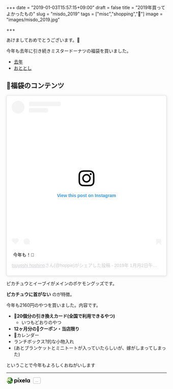 +++
date = "2019-01-03T15:57:15+09:00"
draft = false
title = "2019年買ってよかったもの"
slug = "misdo_2019"
tags = ["misc","shopping","🍩"]
image = "images/misdo_2019.jpg"

+++

あけましておめでとうございます。🎍

<!--more-->


今年も去年に引き続きミスタードーナツの福袋を買いました。

* [去年](https://hoshinotsuyoshi.com/post/misdo_2018/)
* [おととし](https://hoshinotsuyoshi.com/post/mr_donuts_fukubukuro/)

## 🍩福袋のコンテンツ

<blockquote class="instagram-media" data-instgrm-captioned data-instgrm-permalink="https://www.instagram.com/p/BsKcnStHRaU/?utm_source=ig_embed&amp;utm_medium=loading" data-instgrm-version="12" style=" background:#FFF; border:0; border-radius:3px; box-shadow:0 0 1px 0 rgba(0,0,0,0.5),0 1px 10px 0 rgba(0,0,0,0.15); margin: 1px; max-width:540px; min-width:326px; padding:0; width:99.375%; width:-webkit-calc(100% - 2px); width:calc(100% - 2px);"><div style="padding:16px;"> <a href="https://www.instagram.com/p/BsKcnStHRaU/?utm_source=ig_embed&amp;utm_medium=loading" style=" background:#FFFFFF; line-height:0; padding:0 0; text-align:center; text-decoration:none; width:100%;" target="_blank"> <div style=" display: flex; flex-direction: row; align-items: center;"> <div style="background-color: #F4F4F4; border-radius: 50%; flex-grow: 0; height: 40px; margin-right: 14px; width: 40px;"></div> <div style="display: flex; flex-direction: column; flex-grow: 1; justify-content: center;"> <div style=" background-color: #F4F4F4; border-radius: 4px; flex-grow: 0; height: 14px; margin-bottom: 6px; width: 100px;"></div> <div style=" background-color: #F4F4F4; border-radius: 4px; flex-grow: 0; height: 14px; width: 60px;"></div></div></div><div style="padding: 19% 0;"></div><div style="display:block; height:50px; margin:0 auto 12px; width:50px;"><svg width="50px" height="50px" viewBox="0 0 60 60" version="1.1" xmlns="https://www.w3.org/2000/svg" xmlns:xlink="https://www.w3.org/1999/xlink"><g stroke="none" stroke-width="1" fill="none" fill-rule="evenodd"><g transform="translate(-511.000000, -20.000000)" fill="#000000"><g><path d="M556.869,30.41 C554.814,30.41 553.148,32.076 553.148,34.131 C553.148,36.186 554.814,37.852 556.869,37.852 C558.924,37.852 560.59,36.186 560.59,34.131 C560.59,32.076 558.924,30.41 556.869,30.41 M541,60.657 C535.114,60.657 530.342,55.887 530.342,50 C530.342,44.114 535.114,39.342 541,39.342 C546.887,39.342 551.658,44.114 551.658,50 C551.658,55.887 546.887,60.657 541,60.657 M541,33.886 C532.1,33.886 524.886,41.1 524.886,50 C524.886,58.899 532.1,66.113 541,66.113 C549.9,66.113 557.115,58.899 557.115,50 C557.115,41.1 549.9,33.886 541,33.886 M565.378,62.101 C565.244,65.022 564.756,66.606 564.346,67.663 C563.803,69.06 563.154,70.057 562.106,71.106 C561.058,72.155 560.06,72.803 558.662,73.347 C557.607,73.757 556.021,74.244 553.102,74.378 C549.944,74.521 548.997,74.552 541,74.552 C533.003,74.552 532.056,74.521 528.898,74.378 C525.979,74.244 524.393,73.757 523.338,73.347 C521.94,72.803 520.942,72.155 519.894,71.106 C518.846,70.057 518.197,69.06 517.654,67.663 C517.244,66.606 516.755,65.022 516.623,62.101 C516.479,58.943 516.448,57.996 516.448,50 C516.448,42.003 516.479,41.056 516.623,37.899 C516.755,34.978 517.244,33.391 517.654,32.338 C518.197,30.938 518.846,29.942 519.894,28.894 C520.942,27.846 521.94,27.196 523.338,26.654 C524.393,26.244 525.979,25.756 528.898,25.623 C532.057,25.479 533.004,25.448 541,25.448 C548.997,25.448 549.943,25.479 553.102,25.623 C556.021,25.756 557.607,26.244 558.662,26.654 C560.06,27.196 561.058,27.846 562.106,28.894 C563.154,29.942 563.803,30.938 564.346,32.338 C564.756,33.391 565.244,34.978 565.378,37.899 C565.522,41.056 565.552,42.003 565.552,50 C565.552,57.996 565.522,58.943 565.378,62.101 M570.82,37.631 C570.674,34.438 570.167,32.258 569.425,30.349 C568.659,28.377 567.633,26.702 565.965,25.035 C564.297,23.368 562.623,22.342 560.652,21.575 C558.743,20.834 556.562,20.326 553.369,20.18 C550.169,20.033 549.148,20 541,20 C532.853,20 531.831,20.033 528.631,20.18 C525.438,20.326 523.257,20.834 521.349,21.575 C519.376,22.342 517.703,23.368 516.035,25.035 C514.368,26.702 513.342,28.377 512.574,30.349 C511.834,32.258 511.326,34.438 511.181,37.631 C511.035,40.831 511,41.851 511,50 C511,58.147 511.035,59.17 511.181,62.369 C511.326,65.562 511.834,67.743 512.574,69.651 C513.342,71.625 514.368,73.296 516.035,74.965 C517.703,76.634 519.376,77.658 521.349,78.425 C523.257,79.167 525.438,79.673 528.631,79.82 C531.831,79.965 532.853,80.001 541,80.001 C549.148,80.001 550.169,79.965 553.369,79.82 C556.562,79.673 558.743,79.167 560.652,78.425 C562.623,77.658 564.297,76.634 565.965,74.965 C567.633,73.296 568.659,71.625 569.425,69.651 C570.167,67.743 570.674,65.562 570.82,62.369 C570.966,59.17 571,58.147 571,50 C571,41.851 570.966,40.831 570.82,37.631"></path></g></g></g></svg></div><div style="padding-top: 8px;"> <div style=" color:#3897f0; font-family:Arial,sans-serif; font-size:14px; font-style:normal; font-weight:550; line-height:18px;"> View this post on Instagram</div></div><div style="padding: 12.5% 0;"></div> <div style="display: flex; flex-direction: row; margin-bottom: 14px; align-items: center;"><div> <div style="background-color: #F4F4F4; border-radius: 50%; height: 12.5px; width: 12.5px; transform: translateX(0px) translateY(7px);"></div> <div style="background-color: #F4F4F4; height: 12.5px; transform: rotate(-45deg) translateX(3px) translateY(1px); width: 12.5px; flex-grow: 0; margin-right: 14px; margin-left: 2px;"></div> <div style="background-color: #F4F4F4; border-radius: 50%; height: 12.5px; width: 12.5px; transform: translateX(9px) translateY(-18px);"></div></div><div style="margin-left: 8px;"> <div style=" background-color: #F4F4F4; border-radius: 50%; flex-grow: 0; height: 20px; width: 20px;"></div> <div style=" width: 0; height: 0; border-top: 2px solid transparent; border-left: 6px solid #f4f4f4; border-bottom: 2px solid transparent; transform: translateX(16px) translateY(-4px) rotate(30deg)"></div></div><div style="margin-left: auto;"> <div style=" width: 0px; border-top: 8px solid #F4F4F4; border-right: 8px solid transparent; transform: translateY(16px);"></div> <div style=" background-color: #F4F4F4; flex-grow: 0; height: 12px; width: 16px; transform: translateY(-4px);"></div> <div style=" width: 0; height: 0; border-top: 8px solid #F4F4F4; border-left: 8px solid transparent; transform: translateY(-4px) translateX(8px);"></div></div></div></a> <p style=" margin:8px 0 0 0; padding:0 4px;"> <a href="https://www.instagram.com/p/BsKcnStHRaU/?utm_source=ig_embed&amp;utm_medium=loading" style=" color:#000; font-family:Arial,sans-serif; font-size:14px; font-style:normal; font-weight:normal; line-height:17px; text-decoration:none; word-wrap:break-word;" target="_blank">今年も！🍩</a></p> <p style=" color:#c9c8cd; font-family:Arial,sans-serif; font-size:14px; line-height:17px; margin-bottom:0; margin-top:8px; overflow:hidden; padding:8px 0 7px; text-align:center; text-overflow:ellipsis; white-space:nowrap;"><a href="https://www.instagram.com/hoppie/?utm_source=ig_embed&amp;utm_medium=loading" style=" color:#c9c8cd; font-family:Arial,sans-serif; font-size:14px; font-style:normal; font-weight:normal; line-height:17px;" target="_blank"> tsuyoshi hoshino</a>さん(@hoppie)がシェアした投稿 - <time style=" font-family:Arial,sans-serif; font-size:14px; line-height:17px;" datetime="2019-01-03T07:00:01+00:00">2019年 1月月2日午後11時00分PST</time></p></div></blockquote> <script async src="//www.instagram.com/embed.js"></script>

ピカチュウとイーブイがメインのポケモングッズです。

**ピカチュウに首がない** のが特徴。

今年も2160円のやつを買いました。内容です。

* **🍩20個分の引き換えカード(全国で利用できるやつ)**
  * いつもどおりのやつ
* **12ヶ月分の🍩クーポン・当店限り**
* 📅カレンダー
* ランチボックス?的な小物入れ
* (あとブランケットとミニトートが入っていたらしいが、嫁がしまってしまった)


ということで今年もよろしくおねがいします

<script type="text/javascript" src="/js/prism.js" async></script>

---

<!-- ここから地獄 -->

<style>
.widget.horizontal {
    width: 130px;
}
.widget.horizontal a {
    color: #000;
    box-shadow: none;
}
.widget.horizontal #btn span {
    float: left;
    height: 18px;
    padding: 0px 6px;
    line-height: 18px;
    font-size: 11px;
    font-weight: normal;
    -moz-border-radius: 3px;
    -webkit-border-radius: 3px;
    -ms-border-radius: 3px;
    -o-border-radius: 3px;
    border-radius: 3px;
    margin-left: 10px;
}
#btn span em {
    font-style: normal;
    -moz-transition: opacity 0.3s;
    -webkit-transition: opacity 0.3s;
    -ms-transition: opacity 0.3s;
    -o-transition: opacity 0.3s;
}

#btn span {
    position: relative;
    border: 1px solid #bbb;
    font-weight: bold;
    color: #777;
    background: #FFF;
}
#btn {
    display: flex;
    cursor: pointer;
}

/* マウスオーバーでhover https://twitter.com/a_know/status/1090764583734673408 */

.fukidashi {
  display: none;
  width: 500px;
  color: #fff;
}
.fukidashi:after {
  position: absolute;
}
.mouseover:hover + .fukidashi {
  display: block;
}

</style>

<div class="widget horizontal mouseover">
  <a id="btn" target="_blank" rel="noopener noreferrer" href="https://pixe.la/v1/users/hoshinotsuyoshi/graphs/hblog-20190103-1.html">
<svg version="1.0" xmlns="http://www.w3.org/2000/svg" x="5" y="95" width="74px" height="20px" viewBox="0 0 14740 3980" preserveAspectRatio="xMidYMid meet">
<g id="layer101" fill="#000000" stroke="none">
 <path d="M2430 3706 l0 -276 501 0 c396 0 500 3 497 13 -7 21 -168 155 -273 226 -187 128 -388 222 -590 276 -55 14 -108 29 -117 31 -17 5 -18 -13 -18 -270z"></path>
 <path d="M1210 3700 l0 -270 270 0 270 0 0 270 0 270 -270 0 -270 0 0 -270z"></path>
 <path d="M1820 3700 l0 -270 270 0 270 0 0 270 0 270 -270 0 -270 0 0 -270z"></path>
 <path d="M4990 2550 l0 -1240 235 0 235 0 0 90 0 91 65 -50 c92 -71 145 -100 243 -134 76 -26 104 -31 222 -35 191 -6 310 23 458 109 80 48 238 208 288 294 175 300 188 718 31 1019 -122 234 -336 406 -575 462 -92 22 -277 21 -367 -1 -95 -23 -216 -83 -300 -149 l-70 -55 -3 420 -2 419 -230 0 -230 0 0 -1240z m1032 189 c178 -37 338 -201 377 -387 16 -75 14 -218 -4 -285 -80 -307 -399 -460 -683 -327 -77 36 -178 133 -216 208 -56 112 -76 286 -47 412 63 268 313 433 573 379z"></path>
 <path d="M610 3100 l0 -270 265 0 265 0 0 270 0 270 -265 0 -265 0 0 -270z"></path>
 <path d="M1210 3100 l0 -270 270 0 270 0 0 270 0 270 -270 0 -270 0 0 -270z"></path>
 <path d="M1820 3100 l0 -270 270 0 270 0 0 270 0 270 -270 0 -270 0 0 -270z"></path>
 <path d="M2430 3100 l0 -270 710 0 c480 0 710 3 710 10 0 15 -56 123 -108 210 -51 84 -135 201 -196 272 l-41 48 -537 0 -538 0 0 -270z"></path>
 <path d="M10700 3169 c-244 -21 -434 -111 -596 -281 -205 -216 -289 -504 -239 -828 60 -398 349 -705 730 -775 69 -13 126 -16 245 -12 187 6 271 25 415 96 311 154 486 446 502 839 l6 142 -731 0 c-403 0 -732 1 -732 3 0 2 7 28 16 58 51 173 181 298 354 340 75 18 221 15 299 -5 82 -22 140 -51 219 -111 l64 -48 141 68 c78 37 163 76 190 87 26 12 47 26 47 33 0 6 -28 45 -63 86 -200 234 -499 340 -867 308z m590 -1192 c0 -19 -66 -127 -98 -160 -90 -95 -224 -148 -373 -149 -204 -1 -354 81 -453 246 -20 33 -36 63 -36 68 0 4 216 8 480 8 389 0 480 -2 480 -13z"></path>
 <path d="M13628 3169 c-359 -37 -671 -334 -749 -714 -24 -114 -26 -338 -4 -452 38 -203 118 -357 254 -494 163 -164 346 -239 582 -239 209 0 384 65 531 198 l38 34 0 -96 0 -96 230 0 230 0 0 910 0 910 -230 0 -230 0 0 -91 0 -91 -63 51 c-173 137 -366 193 -589 170z m273 -429 c173 -32 320 -170 373 -350 39 -131 27 -306 -30 -425 -87 -186 -304 -299 -511 -267 -239 38 -396 224 -410 487 -9 180 36 305 151 421 122 121 260 165 427 134z"></path>
 <path d="M7190 2777 c0 -195 3 -604 7 -910 l6 -557 229 0 228 0 0 910 0 910 -235 0 -235 0 0 -353z"></path>
 <path d="M7900 3125 c0 -2 153 -216 340 -475 187 -259 340 -473 340 -476 0 -3 -135 -193 -301 -421 -165 -228 -303 -421 -306 -429 -4 -12 38 -14 263 -14 l269 1 175 243 176 244 174 -244 175 -243 269 0 268 -1 -14 23 c-9 12 -147 204 -307 426 -161 222 -290 409 -287 416 3 10 641 895 679 943 7 9 -47 12 -264 12 l-274 -1 -209 -290 c-151 -210 -212 -287 -220 -279 -6 6 -101 135 -212 288 l-200 277 -267 3 c-147 1 -267 0 -267 -3z"></path>
 <path d="M12070 1870 l0 -1260 235 0 235 0 0 878 c0 482 -3 1049 -7 1260 l-6 382 -229 0 -228 0 0 -1260z"></path>
 <path d="M0 2495 l0 -265 270 0 270 0 0 265 0 265 -270 0 -270 0 0 -265z"></path>
 <path d="M610 2495 l0 -265 265 0 265 0 0 265 0 265 -265 0 -265 0 0 -265z"></path>
 <path d="M1210 2495 l0 -265 270 0 270 0 0 265 0 265 -270 0 -270 0 0 -265z"></path>
 <path d="M1820 2495 l0 -265 270 0 270 0 0 265 0 265 -270 0 -270 0 0 -265z"></path>
 <path d="M2430 2495 l0 -265 795 0 796 0 -5 33 c-3 17 -11 61 -16 97 -14 85 -64 271 -91 343 l-22 57 -728 0 -729 0 0 -265z"></path>
 <path d="M2420 2146 c0 -2 26 -23 58 -47 87 -66 217 -195 287 -284 393 -503 389 -1097 -9 -1489 -140 -138 -330 -252 -491 -292 -83 -21 -109 -38 -45 -29 456 64 865 263 1207 588 284 270 498 648 572 1012 29 139 45 343 37 446 l-8 86 -390 6 c-423 8 -1218 9 -1218 3z"></path>
 <path d="M1363 2125 c-222 -40 -414 -149 -543 -307 -64 -78 -143 -238 -172 -343 -17 -63 -21 -109 -22 -220 0 -127 2 -147 27 -219 66 -190 176 -279 379 -309 174 -25 328 39 404 168 l24 43 -6 601 c-4 330 -10 601 -13 600 -3 0 -38 -7 -78 -14z"></path>
 <path d="M2580 1841 c54 -78 106 -194 132 -289 29 -109 28 -296 -1 -407 -58 -220 -200 -409 -373 -496 -73 -37 -194 -69 -260 -69 -166 0 -370 89 -519 227 -31 29 -59 53 -61 53 -3 0 -19 -23 -38 -51 -106 -164 -362 -216 -572 -115 -29 14 -54 24 -55 22 -8 -7 41 -116 85 -190 118 -198 336 -369 563 -441 176 -55 415 -75 580 -46 434 74 753 357 855 760 75 294 17 596 -166 869 -59 88 -184 232 -201 232 -5 0 9 -27 31 -59z"></path>
 <path d="M2125 1453 c-55 -10 -67 -16 -101 -45 -46 -40 -64 -83 -64 -148 0 -95 50 -163 139 -186 93 -24 192 21 227 103 17 38 18 121 3 160 -12 34 -55 80 -89 97 -29 15 -86 24 -115 19z"></path>
 <path d="M7398 949 c-12 -157 33 -294 133 -403 44 -48 49 -57 29 -51 -124 38 -228 140 -317 310 l-42 80 -1 -65 c0 -85 23 -178 65 -265 105 -216 323 -349 590 -362 l110 -6 -28 30 c-41 44 -47 78 -57 293 -5 107 -14 213 -21 235 -49 169 -159 247 -370 262 l-86 6 -5 -64z"></path>
 </g>
<g id="layer102" fill="#226727" stroke="none">
 <path d="M2430 3706 l0 -276 500 0 c310 0 500 4 500 10 0 16 -169 157 -275 229 -185 126 -393 223 -593 277 -53 14 -105 28 -114 30 -17 5 -18 -13 -18 -270z"></path>
 <path d="M1212 3703 l3 -268 268 -3 267 -2 0 270 0 270 -270 0 -270 0 2 -267z"></path>
 <path d="M1820 3700 l0 -270 270 0 270 0 0 270 0 270 -270 0 -270 0 0 -270z"></path>
 <path d="M610 3100 l0 -270 265 0 265 0 0 270 0 270 -265 0 -265 0 0 -270z"></path>
 <path d="M1210 3100 l0 -270 270 0 270 0 0 270 0 270 -270 0 -270 0 0 -270z"></path>
 <path d="M1820 3100 l0 -270 270 0 270 0 0 270 0 270 -270 0 -270 0 0 -270z"></path>
 <path d="M2430 3100 l0 -270 710 0 c534 0 710 3 710 12 0 18 -96 193 -152 277 -28 42 -83 115 -121 164 l-70 87 -539 0 -538 0 0 -270z"></path>
 <path d="M0 2495 l0 -265 270 0 270 0 0 265 0 265 -270 0 -270 0 0 -265z"></path>
 <path d="M610 2495 l0 -265 265 0 265 0 0 265 0 265 -265 0 -265 0 0 -265z"></path>
 <path d="M1210 2495 l0 -265 270 0 270 0 0 265 0 265 -270 0 -270 0 0 -265z"></path>
 <path d="M1820 2495 l0 -265 270 0 270 0 0 265 0 265 -270 0 -270 0 0 -265z"></path>
 <path d="M2430 2495 l0 -265 795 0 795 0 -5 28 c-2 15 -9 59 -15 97 -14 89 -53 239 -87 333 l-26 72 -728 0 -729 0 0 -265z"></path>
 <path d="M2420 2147 c0 -2 36 -32 80 -67 167 -131 337 -336 425 -509 41 -83 87 -213 111 -316 29 -125 25 -340 -9 -468 -48 -179 -131 -322 -267 -457 -95 -95 -201 -172 -317 -230 -79 -39 -199 -80 -234 -80 -10 0 -19 -5 -19 -10 0 -6 10 -8 23 -6 12 3 67 12 122 22 255 42 556 166 791 324 453 306 774 768 874 1259 28 136 44 341 36 443 l-8 85 -396 6 c-409 7 -1212 9 -1212 4z"></path>
 <path d="M1363 2125 c-296 -54 -518 -216 -644 -470 -105 -214 -126 -443 -58 -641 66 -188 222 -290 444 -288 79 0 112 5 156 22 68 27 140 88 174 147 l25 42 -6 602 c-4 330 -10 601 -13 600 -3 0 -38 -7 -78 -14z"></path>
 <path d="M2580 1842 c105 -155 152 -306 152 -492 0 -147 -20 -240 -81 -365 -93 -193 -227 -315 -421 -381 -74 -25 -240 -25 -324 0 -121 36 -281 133 -365 220 -19 20 -38 36 -41 36 -4 0 -21 -23 -40 -51 -106 -164 -362 -216 -572 -115 -29 14 -54 23 -56 22 -2 -2 7 -28 19 -58 126 -302 400 -525 742 -603 391 -90 810 23 1068 287 349 357 382 904 80 1340 -54 79 -177 218 -192 218 -5 0 9 -26 31 -58z"></path>
 <path d="M7405 1000 c-11 -18 -7 -182 5 -235 16 -69 66 -159 125 -223 41 -46 46 -54 25 -47 -124 38 -242 155 -326 323 l-33 67 -1 -65 c0 -86 23 -178 67 -270 52 -108 167 -222 283 -278 111 -55 182 -73 310 -79 l105 -6 -27 28 c-41 40 -48 79 -58 295 -5 107 -14 213 -21 235 -31 108 -88 178 -179 219 -84 38 -260 61 -275 36z"></path>
 </g>
<g id="layer103" fill="#48a245" stroke="none">
 <path d="M1820 3700 l0 -270 270 0 270 0 0 270 0 270 -270 0 -270 0 0 -270z"></path>
 <path d="M610 3100 l0 -270 265 0 265 0 0 270 0 270 -265 0 -265 0 0 -270z"></path>
 <path d="M1210 3100 l0 -270 270 0 270 0 0 270 0 270 -270 0 -270 0 0 -270z"></path>
 <path d="M2430 3100 l0 -270 711 0 710 0 -6 23 c-30 99 -270 459 -340 509 -5 4 -250 8 -542 8 l-533 0 0 -270z"></path>
 <path d="M0 2495 l0 -265 270 0 270 0 0 265 0 265 -270 0 -270 0 0 -265z"></path>
 <path d="M610 2495 l0 -265 265 0 265 0 0 265 0 265 -265 0 -265 0 0 -265z"></path>
 <path d="M1820 2495 l0 -265 270 0 270 0 0 265 0 265 -270 0 -270 0 0 -265z"></path>
 <path d="M2430 2495 l0 -265 795 0 795 0 -5 28 c-2 15 -9 59 -15 97 -14 89 -53 239 -87 333 l-26 72 -728 0 -729 0 0 -265z"></path>
 <path d="M1363 2125 c-296 -54 -518 -216 -644 -470 -105 -214 -126 -443 -58 -641 66 -188 222 -290 444 -288 79 0 112 5 156 22 68 27 140 88 174 147 l25 42 -6 602 c-4 330 -10 601 -13 600 -3 0 -38 -7 -78 -14z"></path>
 <path d="M2580 1842 c105 -155 152 -306 152 -492 0 -147 -20 -240 -81 -365 -93 -193 -227 -315 -421 -381 -74 -25 -240 -25 -324 0 -121 36 -281 133 -365 220 -19 20 -38 36 -41 36 -4 0 -21 -23 -40 -51 -106 -164 -362 -216 -572 -115 -29 14 -54 23 -56 22 -2 -2 7 -28 19 -58 126 -302 400 -525 742 -603 391 -90 810 23 1068 287 349 357 382 904 80 1340 -54 79 -177 218 -192 218 -5 0 9 -26 31 -58z"></path>
 <path d="M7407 1003 c-16 -15 -7 -202 13 -266 24 -76 83 -169 141 -222 47 -42 32 -41 -56 3 -108 53 -197 150 -267 291 l-37 76 -1 -64 c0 -84 23 -178 68 -271 27 -57 56 -95 116 -155 91 -91 175 -140 296 -175 73 -21 270 -40 270 -26 0 4 -9 17 -20 28 -32 35 -41 82 -50 288 -5 107 -14 213 -21 235 -31 108 -88 177 -179 219 -74 34 -253 59 -273 39z"></path>
 </g>
<g id="layer104" fill="#8ec56a" stroke="none">
 <path d="M1822 3703 l3 -268 265 0 265 0 3 268 2 267 -270 0 -270 0 2 -267z"></path>
 <path d="M1210 3100 l0 -270 270 0 270 0 0 270 0 270 -270 0 -270 0 0 -270z"></path>
 <path d="M0 2495 l0 -265 270 0 270 0 0 265 0 265 -270 0 -270 0 0 -265z"></path>
 <path d="M610 2495 l0 -265 265 0 265 0 0 265 0 265 -265 0 -265 0 0 -265z"></path>
 <path d="M2430 2495 l0 -265 794 0 795 0 -5 38 c-16 110 -50 261 -85 370 l-40 122 -730 0 -729 0 0 -265z"></path>
 <path d="M1363 2125 c-296 -54 -518 -216 -644 -470 -105 -214 -126 -443 -58 -641 66 -188 222 -290 444 -288 79 0 112 5 156 22 68 27 140 88 174 147 l25 42 -6 602 c-4 330 -10 601 -13 600 -3 0 -38 -7 -78 -14z"></path>
 <path d="M2550 1897 c0 -5 14 -28 30 -53 48 -69 108 -201 131 -289 28 -107 31 -279 6 -387 -64 -275 -249 -491 -484 -564 -123 -38 -284 -25 -416 32 -82 36 -210 121 -270 180 -26 26 -49 45 -50 43 -2 -2 -20 -27 -41 -56 -68 -96 -168 -149 -299 -159 -85 -7 -191 13 -269 50 -29 14 -54 23 -57 21 -9 -9 92 -202 140 -267 176 -236 459 -387 788 -418 267 -25 564 50 766 195 191 136 338 355 397 591 33 134 31 351 -6 489 -32 122 -124 313 -198 410 -58 77 -167 195 -168 182z"></path>
 </g>
<g id="layer105" fill="#d6e58a" stroke="none">
 <path d="M1217 3363 c-4 -3 -7 -125 -7 -270 l0 -263 270 0 270 0 0 270 0 270 -263 0 c-145 0 -267 -3 -270 -7z"></path>
 <path d="M0 2495 l0 -265 270 0 270 0 0 265 0 265 -270 0 -270 0 0 -265z"></path>
 <path d="M1363 2125 c-299 -54 -534 -230 -655 -490 -104 -222 -114 -483 -25 -670 44 -92 99 -147 188 -190 216 -103 464 -51 564 119 l25 43 -7 601 c-3 331 -9 602 -12 601 -3 0 -38 -7 -78 -14z"></path>
 </g>
</svg>
    <span><em id="cnt">...</em></span>
  </a>
</div>
<div class="fukidashi">
  <img src="https://pixe.la/v1/users/hoshinotsuyoshi/graphs/hblog-20190103-1">
</div>

<script>
(() => {
const url = 'https://pixe.la/v1/users/hoshinotsuyoshi/graphs/hblog-20190103-1.html';
const decoder = new TextDecoder();
const parser = new DOMParser();
let string = '';
fetch(url).then(response => response.body.getReader())
  .then(reader => {
         const readChunk = ({done, value}) => {
           if(done) {
             const doc = parser.parseFromString(string,'text/html');
             document.getElementById('cnt').innerHTML = doc.querySelector('h5.text-success').innerText.match(/Total:\s*(\d+)\s*view/)[1];
             return;
           }
           string += decoder.decode(value);
           reader.read().then(readChunk);
        };

      reader.read().then(readChunk)
      
})

})();

</script>



<!-- ここまで地獄 -->
